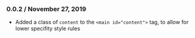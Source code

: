 ### 0.0.2 / November 27, 2019
* Added a class of `content` to the `<main id="content">` tag, to allow for lower specifity style rules